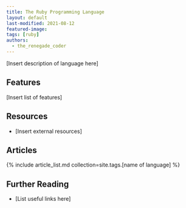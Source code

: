 ```yaml
---
title: The Ruby Programming Language
layout: default
last-modified: 2021-08-12
featured-image: 
tags: [ruby]
authors:
  - the_renegade_coder
---
```


[Insert description of language here]
  
## Features
  
[Insert list of features]
  
## Resources
  
- [Insert external resources]

## Articles

{% include article_list.md collection=site.tags.[name of language] %}

## Further Reading

- [List useful links here]
